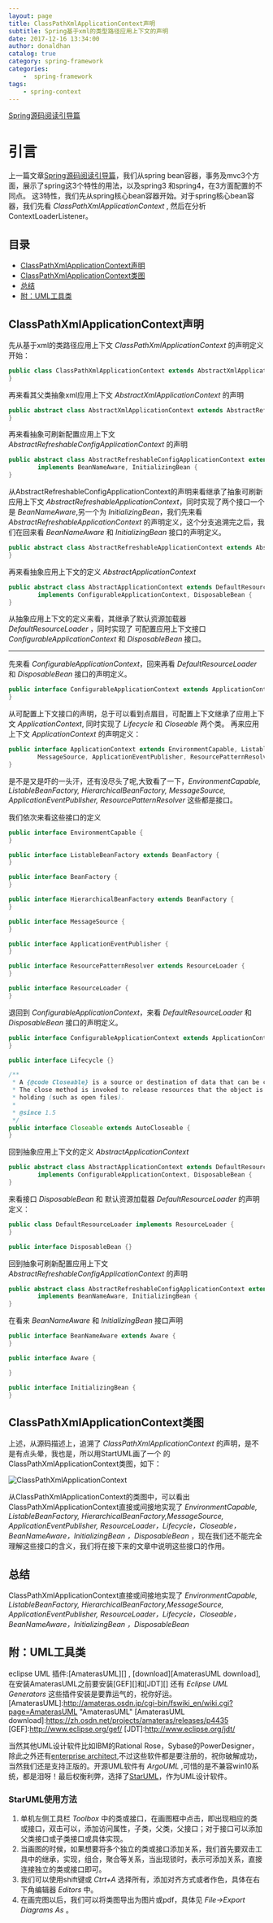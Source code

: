```yaml
---
layout: page
title: ClassPathXmlApplicationContext声明
subtitle: Spring基于xml的类型路径应用上下文的声明
date: 2017-12-16 13:34:00
author: donaldhan
catalog: true
category: spring-framework
categories:
    -  spring-framework
tags:
    - spring-context
---
```

[Spring源码阅读引导篇][]

[Spring源码阅读引导篇]: https://donaldhan.github.io/spring-framework/2017/12/14/Spring%E6%BA%90%E7%A0%81%E9%98%85%E8%AF%BB%E5%BC%95%E5%AF%BC%E7%AF%87.html "Spring源码阅读引导篇"

# 引言
上一篇文章[Spring源码阅读引导篇][]，我们从spring bean容器，事务及mvc3个方面，展示了spring这3个特性的用法，以及spring3
和spring4，在3方面配置的不同点。 这3特性，我们先从spring核心bean容器开始。对于spring核心bean容器，我们先看 *ClassPathXmlApplicationContext* ,
然后在分析ContextLoaderListener。

## 目录
* [ClassPathXmlApplicationContext声明](#ClassPathXmlApplicationContext声明)
* [ClassPathXmlApplicationContext类图](#ClassPathXmlApplicationContext类图)
* [总结](#总结)
* [附：UML工具类](#附：UML工具类)


## ClassPathXmlApplicationContext声明
先从基于xml的类路径应用上下文 *ClassPathXmlApplicationContext* 的声明定义开始：

```java
public class ClassPathXmlApplicationContext extends AbstractXmlApplicationContext {
}
```

再来看其父类抽象xml应用上下文 *AbstractXmlApplicationContext* 的声明
```java
public abstract class AbstractXmlApplicationContext extends AbstractRefreshableConfigApplicationContext {
}
```
再来看抽象可刷新配置应用上下文 *AbstractRefreshableConfigApplicationContext* 的声明
```java
public abstract class AbstractRefreshableConfigApplicationContext extends AbstractRefreshableApplicationContext
		implements BeanNameAware, InitializingBean {
}
```
从AbstractRefreshableConfigApplicationContext的声明来看继承了抽象可刷新应用上下文 *AbstractRefreshableApplicationContext*，同时实现了两个接口一个是 *BeanNameAware*,另一个为 *InitializingBean*，我们先来看 *AbstractRefreshableApplicationContext* 的声明定义，这个分支追溯完之后，我们在回来看  *BeanNameAware* 和 *InitializingBean* 接口的声明定义。

```java
public abstract class AbstractRefreshableApplicationContext extends AbstractApplicationContext {
}
```
再来看抽象应用上下文的定义 *AbstractApplicationContext*

```java
public abstract class AbstractApplicationContext extends DefaultResourceLoader
		implements ConfigurableApplicationContext, DisposableBean {
}
```
从抽象应用上下文的定义来看，其继承了默认资源加载器 *DefaultResourceLoader* ，同时实现了
可配置应用上下文接口 *ConfigurableApplicationContext* 和 *DisposableBean* 接口。

***

先来看 *ConfigurableApplicationContext*，回来再看 *DefaultResourceLoader* 和  *DisposableBean* 接口的声明定义。

```java
public interface ConfigurableApplicationContext extends ApplicationContext, Lifecycle, Closeable {
}
```
从可配置上下文接口的声明，总于可以看到点眉目，可配置上下文继承了应用上下文 *ApplicationContext*, 同时实现了 *Lifecycle*
和 *Closeable* 两个类。 再来应用上下文 *ApplicationContext* 的声明定义：

```java
public interface ApplicationContext extends EnvironmentCapable, ListableBeanFactory, HierarchicalBeanFactory,
		MessageSource, ApplicationEventPublisher, ResourcePatternResolver {
}

```

是不是又是吓的一头汗，还有没尽头了呢,大致看了一下，*EnvironmentCapable, ListableBeanFactory, HierarchicalBeanFactory,
MessageSource, ApplicationEventPublisher, ResourcePatternResolver* 这些都是接口。

我们依次来看这些接口的定义

```java
public interface EnvironmentCapable {
}
```

```java
public interface ListableBeanFactory extends BeanFactory {
}
```

```java
public interface BeanFactory {
}
```

```java
public interface HierarchicalBeanFactory extends BeanFactory {
}
```

```java
public interface MessageSource {
}
```

```java
public interface ApplicationEventPublisher {
}
```

```java
public interface ResourcePatternResolver extends ResourceLoader {
}
```


```java
public interface ResourceLoader {
}
```


退回到 *ConfigurableApplicationContext*，来看 *DefaultResourceLoader* 和  *DisposableBean* 接口的声明定义。

```java
public interface ConfigurableApplicationContext extends ApplicationContext, Lifecycle, Closeable {
}
```

```java
public interface Lifecycle {}

```

```java
/**
 * A {@code Closeable} is a source or destination of data that can be closed.
 * The close method is invoked to release resources that the object is
 * holding (such as open files).
 *
 * @since 1.5
 */
public interface Closeable extends AutoCloseable {
}

```

回到抽象应用上下文的定义 *AbstractApplicationContext*

```java
public abstract class AbstractApplicationContext extends DefaultResourceLoader
		implements ConfigurableApplicationContext, DisposableBean {
}
```
来看接口 *DisposableBean* 和 默认资源加载器 *DefaultResourceLoader* 的声明定义：

```java
public class DefaultResourceLoader implements ResourceLoader {
}
```

```java
public interface DisposableBean {}

```

回到抽象可刷新配置应用上下文 *AbstractRefreshableConfigApplicationContext* 的声明
```java
public abstract class AbstractRefreshableConfigApplicationContext extends AbstractRefreshableApplicationContext
		implements BeanNameAware, InitializingBean {
}
```
在看来 *BeanNameAware* 和 *InitializingBean* 接口声明

```java
public interface BeanNameAware extends Aware {
}

```

```java
public interface Aware {

}
```
```java
public interface InitializingBean {
}
```
## ClassPathXmlApplicationContext类图
上述，从源码描述上，追溯了 *ClassPathXmlApplicationContext* 的声明，是不是有点头晕，我也是，所以用StartUML画了一个
的ClassPathXmlApplicationContext类图，如下：

![ClassPathXmlApplicationContext](/image/spring-context/ClassPathXmlApplicationContext.png)

从ClassPathXmlApplicationContext的类图中，可以看出ClassPathXmlApplicationContext直接或间接地实现了
*EnvironmentCapable, ListableBeanFactory, HierarchicalBeanFactory,MessageSource, ApplicationEventPublisher, ResourceLoader，Lifecycle，Closeable，BeanNameAware，InitializingBean
，DisposableBean* ，现在我们还不能完全理解这些接口的含义，我们将在接下来的文章中说明这些接口的作用。

## 总结
ClassPathXmlApplicationContext直接或间接地实现了
*EnvironmentCapable, ListableBeanFactory, HierarchicalBeanFactory,MessageSource, ApplicationEventPublisher, ResourceLoader，Lifecycle，Closeable，BeanNameAware，InitializingBean
，DisposableBean*

## 附：UML工具类

eclipse UML 插件:[AmaterasUML][] , [download][AmaterasUML download],在安装AmaterasUML之前要安装[GEF][]和[JDT][]
还有 *Eclipse UML Generators* 这些插件安装是要靠运气的，祝你好运。
[AmaterasUML]:http://amateras.osdn.jp/cgi-bin/fswiki_en/wiki.cgi?page=AmaterasUML "AmaterasUML"
[AmaterasUML download]:https://zh.osdn.net/projects/amateras/releases/p4435
[GEF]:http://www.eclipse.org/gef/
[JDT]:http://www.eclipse.org/jdt/

当然其他UML设计软件比如IBM的Rational Rose，Sybase的PowerDesigner，除此之外还有[enterprise architect][],不过这些软件都是要注册的，祝你破解成功，当然我们还是支持正版的。开源UML软件有 *ArgoUML* ,可惜的是不兼容win10系统，都是泪呀！最后权衡利弊，选择了[StarUML][]，作为UML设计软件。
### StarUML使用方法
1. 单机左侧工具栏 *Toolbox* 中的类或接口，在画图框中点击，即出现相应的类或接口，双击可以，添加访问属性，子类，父类，父接口；对于接口可以添加父类接口或子类接口或具体实现。
2. 当画图的时候，如果想要将多个独立的类或接口添加关系，我们首先要双击工具中的继承，实现，组合，聚合等关系，当出现锁时，表示可添加关系，直接连接独立的类或接口即可。
3. 我们可以使用shift键或 *Ctrt+A* 选择所有，添加对齐方式或者作色，具体在右下角编辑器 *Editors* 中。
4. 在画完图以后，我们可以将类图导出为图片或pdf，具体见 *File->Export Diagrams As* 。

[enterprise architect]:http://www.sparxsystems.cn/
[staruml]:http://staruml.io/download
